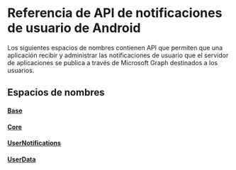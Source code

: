 # <a name="android-user-notifications-api-reference"></a>Referencia de API de notificaciones de usuario de Android

Los siguientes espacios de nombres contienen API que permiten que una aplicación recibir y administrar las notificaciones de usuario que el servidor de aplicaciones se publica a través de Microsoft Graph destinados a los usuarios. 

## <a name="namespaces"></a>Espacios de nombres

#### <a name="basehttpsdocsmicrosoftcomjavaapicommicrosoftconnecteddevicesbase"></a>[Base](https://docs.microsoft.com/java/api/com.microsoft.connecteddevices.base)
#### <a name="corehttpsdocsmicrosoftcomjavaapicommicrosoftconnecteddevicescore"></a>[Core](https://docs.microsoft.com/java/api/com.microsoft.connecteddevices.core)
#### <a name="usernotifications-httpsdocsmicrosoftcomen-usjavaapicommicrosoftconnecteddevicesusernotifications"></a>[UserNotifications]( https://docs.microsoft.com/en-us/java/api/com.microsoft.connecteddevices.usernotifications)
#### <a name="userdatahttpsdocsmicrosoftcomjavaapicommicrosoftconnecteddevicesuserdata"></a>[UserData](https://docs.microsoft.com/java/api/com.microsoft.connecteddevices.userdata)
